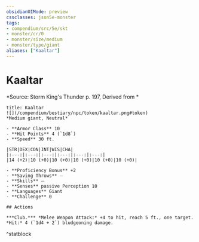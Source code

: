 ```yaml
---
obsidianUIMode: preview
cssclasses: json5e-monster
tags:
- compendium/src/5e/skt
- monster/cr/0
- monster/size/medium
- monster/type/giant
aliases: ["Kaaltar"]
---
```

# Kaaltar
*Source: Storm King's Thunder p. 197, Derived from *  

```ad-statblock
title: Kaaltar
![](/compendium/bestiary/npc/token/kaaltar.png#token)
*Medium giant, Neutral*

- **Armor Class** 10 
- **Hit Points** 4 (`1d8`)
- **Speed** 30 ft.

|STR|DEX|CON|INT|WIS|CHA|
|:---:|:---:|:---:|:---:|:---:|:---:|
|14 (+2)|10 (+0)|10 (+0)|10 (+0)|10 (+0)|10 (+0)|

- **Proficiency Bonus** +2
- **Saving Throws** ⏤
- **Skills** ⏤
- **Senses** passive Perception 10
- **Languages** Giant
- **Challenge** 0

## Actions

***Club.*** *Melee Weapon Attack:* +4 to hit, reach 5 ft., one target. *Hit:* 4 (`1d4 + 2`) bludgeoning damage.
```
^statblock